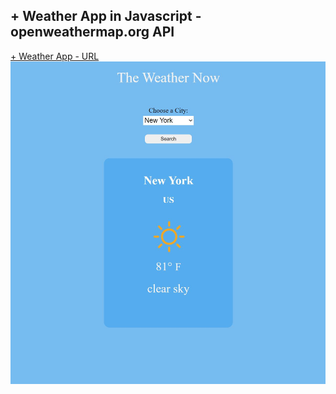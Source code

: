 ## + Weather App in Javascript - openweathermap.org API
[+ Weather App - URL](http://fatimaim.me/WeatherAPI/index.html)
&nbsp; &nbsp;
![Weather app](WeatherApp.JPG)
